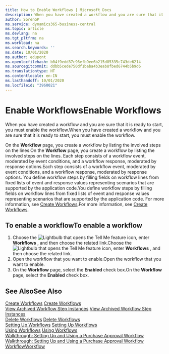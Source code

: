 ```yaml
---
title: How to Enable Workflows | Microsoft Docs
description: When you have created a workflow and you are sure that it is ready to start, you must enable the workflow.
author: SorenGP
ms.service: dynamics365-business-central
ms.topic: article
ms.devlang: na
ms.tgt_pltfrm: na
ms.workload: na
ms.search.keywords: ''
ms.date: 10/01/2020
ms.author: edupont
ms.openlocfilehash: b04f9edd37c96efb9ee6b215d85335c743de6214
ms.sourcegitcommit: ddbb5cede750df1baba4b3eab8fbed6744b5b9d6
ms.translationtype: HT
ms.contentlocale: en-IN
ms.lasthandoff: 10/01/2020
ms.locfileid: "3960021"
---
```

# <a name="enable-workflows"></a><span data-ttu-id="5c341-103">Enable Workflows</span><span class="sxs-lookup"><span data-stu-id="5c341-103">Enable Workflows</span></span>
<span data-ttu-id="5c341-104">When you have created a workflow and you are sure that it is ready to start, you must enable the workflow.</span><span class="sxs-lookup"><span data-stu-id="5c341-104">When you have created a workflow and you are sure that it is ready to start, you must enable the workflow.</span></span>  

 <span data-ttu-id="5c341-105">On the **Workflow** page, you create a workflow by listing the involved steps on the lines.</span><span class="sxs-lookup"><span data-stu-id="5c341-105">On the **Workflow** page, you create a workflow by listing the involved steps on the lines.</span></span> <span data-ttu-id="5c341-106">Each step consists of a workflow event, moderated by event conditions, and a workflow response, moderated by response options.</span><span class="sxs-lookup"><span data-stu-id="5c341-106">Each step consists of a workflow event, moderated by event conditions, and a workflow response, moderated by response options.</span></span> <span data-ttu-id="5c341-107">You define workflow steps by filling fields on workflow lines from fixed lists of event and response values representing scenarios that are supported by the application code.</span><span class="sxs-lookup"><span data-stu-id="5c341-107">You define workflow steps by filling fields on workflow lines from fixed lists of event and response values representing scenarios that are supported by the application code.</span></span> <span data-ttu-id="5c341-108">For more information, see [Create Workflows](across-how-to-create-workflows.md).</span><span class="sxs-lookup"><span data-stu-id="5c341-108">For more information, see [Create Workflows](across-how-to-create-workflows.md).</span></span>  

## <a name="to-enable-a-workflow"></a><span data-ttu-id="5c341-109">To enable a workflow</span><span class="sxs-lookup"><span data-stu-id="5c341-109">To enable a workflow</span></span>  
1.  <span data-ttu-id="5c341-110">Choose the ![Lightbulb that opens the Tell Me feature](media/ui-search/search_small.png "Tell me what you want to do") icon, enter **Workflows** , and then choose the related link.</span><span class="sxs-lookup"><span data-stu-id="5c341-110">Choose the ![Lightbulb that opens the Tell Me feature](media/ui-search/search_small.png "Tell me what you want to do") icon, enter **Workflows** , and then choose the related link.</span></span>  
2.  <span data-ttu-id="5c341-111">Open the workflow that you want to enable.</span><span class="sxs-lookup"><span data-stu-id="5c341-111">Open the workflow that you want to enable.</span></span>  
3.  <span data-ttu-id="5c341-112">On the **Workflow** page, select the **Enabled** check box.</span><span class="sxs-lookup"><span data-stu-id="5c341-112">On the **Workflow** page, select the **Enabled** check box.</span></span>  

## <a name="see-also"></a><span data-ttu-id="5c341-113">See Also</span><span class="sxs-lookup"><span data-stu-id="5c341-113">See Also</span></span>  
 <span data-ttu-id="5c341-114">[Create Workflows](across-how-to-create-workflows.md) </span><span class="sxs-lookup"><span data-stu-id="5c341-114">[Create Workflows](across-how-to-create-workflows.md) </span></span>  
 <span data-ttu-id="5c341-115">[View Archived Workflow Step Instances](across-how-to-view-archived-workflow-step-instances.md) </span><span class="sxs-lookup"><span data-stu-id="5c341-115">[View Archived Workflow Step Instances](across-how-to-view-archived-workflow-step-instances.md) </span></span>  
 <span data-ttu-id="5c341-116">[Delete Workflows](across-how-to-delete-workflows.md) </span><span class="sxs-lookup"><span data-stu-id="5c341-116">[Delete Workflows](across-how-to-delete-workflows.md) </span></span>  
 <span data-ttu-id="5c341-117">[Setting Up Workflows](across-set-up-workflows.md) </span><span class="sxs-lookup"><span data-stu-id="5c341-117">[Setting Up Workflows](across-set-up-workflows.md) </span></span>  
 <span data-ttu-id="5c341-118">[Using Workflows](across-use-workflows.md) </span><span class="sxs-lookup"><span data-stu-id="5c341-118">[Using Workflows](across-use-workflows.md) </span></span>  
 <span data-ttu-id="5c341-119">[Walkthrough: Setting Up and Using a Purchase Approval Workflow](walkthrough-setting-up-and-using-a-purchase-approval-workflow.md) </span><span class="sxs-lookup"><span data-stu-id="5c341-119">[Walkthrough: Setting Up and Using a Purchase Approval Workflow](walkthrough-setting-up-and-using-a-purchase-approval-workflow.md) </span></span>  
 [<span data-ttu-id="5c341-120">Workflow</span><span class="sxs-lookup"><span data-stu-id="5c341-120">Workflow</span></span>](across-workflow.md)   
